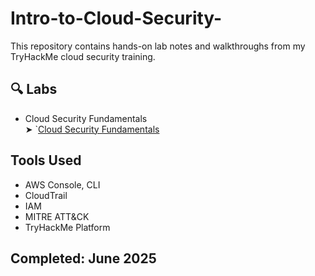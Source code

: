 # Intro-to-Cloud-Security-

This repository contains hands-on lab notes and walkthroughs from my TryHackMe cloud security training.

## 🔍 Labs

- Cloud Security Fundamentals  
  ➤ `[Cloud Security Fundamentals](labs/cloud-security-fundamentals.md)

## Tools Used
- AWS Console, CLI
- CloudTrail
- IAM
- MITRE ATT&CK
- TryHackMe Platform

## Completed: June 2025

